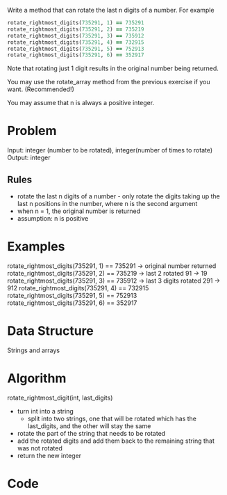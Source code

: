 Write a method that can rotate the last n digits of a number. For example
```ruby
rotate_rightmost_digits(735291, 1) == 735291
rotate_rightmost_digits(735291, 2) == 735219
rotate_rightmost_digits(735291, 3) == 735912
rotate_rightmost_digits(735291, 4) == 732915
rotate_rightmost_digits(735291, 5) == 752913
rotate_rightmost_digits(735291, 6) == 352917
```
Note that rotating just 1 digit results in the original number being returned.

You may use the rotate_array method from the previous exercise if you want. (Recommended!)

You may assume that n is always a positive integer.

  # Problem
  Input: integer (number to be rotated), integer(number of times to rotate)
  Output: integer

  ## Rules
  - rotate the last n digits of a number - only rotate the digits taking up the last n positions in the number, where n is the second argument
  - when n = 1, the original number is returned
  - assumption: n is positive


  # Examples
  rotate_rightmost_digits(735291, 1) == 735291 -> original number returned
  rotate_rightmost_digits(735291, 2) == 735219 -> last 2 rotated 91 -> 19
  rotate_rightmost_digits(735291, 3) == 735912 -> last 3 digits rotated 291 -> 912
  rotate_rightmost_digits(735291, 4) == 732915
  rotate_rightmost_digits(735291, 5) == 752913
  rotate_rightmost_digits(735291, 6) == 352917


  # Data Structure
  Strings and arrays


  # Algorithm
  rotate_rightmost_digit(int, last_digits)
  - turn int into a string
    - split into two strings, one that will be rotated which has the last_digits, and the other will stay the same 
  - rotate the part of the string that needs to be rotated
  - add the rotated digits and add them back to the remaining string that was not rotated
  - return the new integer


  # Code